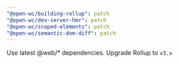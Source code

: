 ```yaml
---
"@open-wc/building-rollup": patch
"@open-wc/dev-server-hmr": patch
"@open-wc/scoped-elements": patch
"@open-wc/semantic-dom-diff": patch
---
```


Use latest @web/* dependencies.
Upgrade Rollup to `v3.x`
